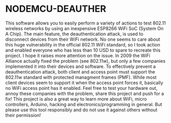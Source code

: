 # NODEMCU-DEAUTHER
This software allows you to easily perform a variety of actions to test 802.11 wireless networks by using an inexpensive ESP8266 WiFi SoC (System On A Chip).  The main feature, the deauthentication attack, is used to disconnect devices from their WiFi network. No one seems to care about this huge vulnerability in the official 802.11 WiFi standard, so I took action and enabled everyone who has less than 10 USD to spare to recreate this project. I hope it raises more attention on the issue. In 2009 the WiFi Alliance actually fixed the problem (see 802.11w), but only a few companies implemented it into their devices and software. To effectively prevent a deauthentication attack, both client and access point must support the 802.11w standard with protected managment frames (PMF). While most client devices seem to support it when the access point forces it, basically no WiFi access point has it enabled.  Feel free to test your hardware out, annoy these companies with the problem, share this project and push for a fix! This project is also a great way to learn more about WiFi, micro controllers, Arduino, hacking and electronics/programming in general. But please use this tool responsibly and do not use it against others without their permission!

